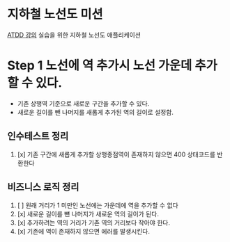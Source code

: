 # 지하철 노선도 미션
[ATDD 강의](https://edu.nextstep.camp/c/R89PYi5H) 실습을 위한 지하철 노선도 애플리케이션

# Step 1 노선에 역 추가시 노선 가운데 추가 할 수 있다.
- 기존 상행역 기준으로 새로운 구간을 추가할 수 있다. 
- 새로운 길이를 뺀 나머지를 새롭게 추가된 역의 길이로 설정함.

## 인수테스트 정리
1. [x] 기존 구간에 새롭게 추가할 상행종점역이 존재하지 않으면 400 상태코드를 반환한다

## 비즈니스 로직 정리
1. [ ] 원래 거리가 1 미만인 노선에는 가운데에 역을 추가할 수 없다 
2. [x] 새로운 길이를 뺸 나머지가 새로운 역의 길이가 된다. 
3. [x] 추가하려는 역의 거리가 기존 역의 거리보다 작아야 한다.
4. [x] 기존에 역이 존재하지 않으면 에러를 발생시킨다.
